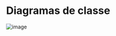 # Diagramas de classe
![image](https://github.com/DisciplinasProgramacao/lpm-projeto2024-1-grupo-do-alemao/assets/111395018/b8c0d0bd-9ad7-436a-b98e-0ed57b085c08)


